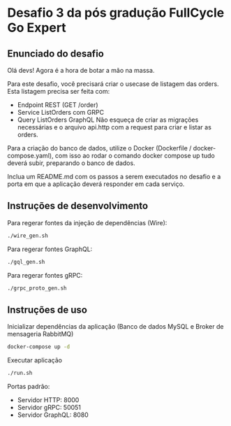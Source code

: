 # Desafio 3 da pós gradução FullCycle Go Expert

## Enunciado do desafio

Olá devs!
Agora é a hora de botar a mão na massa. 

Para este desafio, você precisará criar o usecase de listagem das orders.
Esta listagem precisa ser feita com:
- Endpoint REST (GET /order)
- Service ListOrders com GRPC
- Query ListOrders GraphQL
Não esqueça de criar as migrações necessárias e o arquivo api.http com a request para criar e listar as orders.

Para a criação do banco de dados, utilize o Docker (Dockerfile / docker-compose.yaml), com isso ao rodar o comando docker compose up tudo deverá subir, preparando o banco de dados.

Inclua um README.md com os passos a serem executados no desafio e a porta em que a aplicação deverá responder em cada serviço.

## Instruções de desenvolvimento

Para regerar fontes da injeção de dependências (Wire):
```bash
./wire_gen.sh
```

Para regerar fontes GraphQL:
```bash
./gql_gen.sh
```
Para regerar fontes gRPC:
```bash
./grpc_proto_gen.sh
```


## Instruções de uso

Inicializar dependências da aplicação (Banco de dados MySQL e Broker de mensageria RabbitMQ)

```bash
docker-compose up -d
```

Executar aplicação

```bash
./run.sh
```

Portas padrão:
- Servidor HTTP: 8000
- Servidor gRPC: 50051
- Servidor GraphQL: 8080

